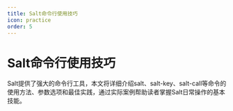 ```yaml
---
title: Salt命令行使用技巧
icon: practice
order: 5
---
```


# Salt命令行使用技巧

Salt提供了强大的命令行工具，本文将详细介绍salt、salt-key、salt-call等命令的使用方法、参数选项和最佳实践，通过实际案例帮助读者掌握Salt日常操作的基本技能。
